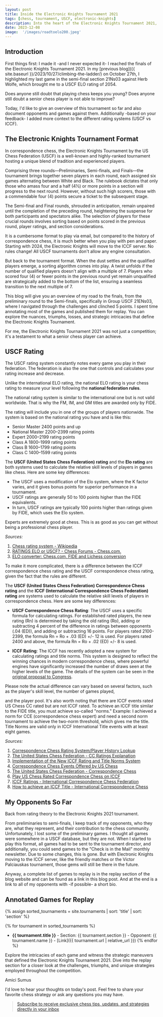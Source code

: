 ```yaml
---
layout: post
title: Inside the Electronic Knights Tournament 2021
tags: [chess, tournament, USCF, electronic-knights]
description: Into the heart of the Electronic Knights Tournament 2021, a realm where tradition meets technology, as skilled players engage in a saga of skill, strategy, and the relentless pursuit of excellence on the digital chessboard.
date: 2023-12-08
image:  '/images/roadtoelo200.jpeg'
---
```


## Introduction

First things first: I made it -and I never expected it- I reached the finals of the Electronic Knights Tournament 2021. In my [previous blog]({{ site.baseurl }}/2023/10/27/climbing-the-ladder/) on October 27th, I highlighted my last game in the semi-final section 21Ns03 against Herb Wolfe, which brought me to a USCF ELO rating of 2054.

Does anyone still doubt that playing chess keeps you young? Does anyone still doubt a senior chess player is not able to improve?

Today, I'd like to give an overview of this tournament so far and also document opponents and games against them. Additionally -based on your feedback- I added more context to the different rating systems (USCF vs ICCF).

## The Electronic Knights Tournament Format

In correspondence chess, the Electronic Knights Tournament by the US Chess Federation (USCF) is a well-known and highly-ranked tournament hosting a unique blend of tradition and experienced players.

Comprising three rounds—Preliminaries, Semi-finals, and Finals—the tournament brings together seven players in each round, each assigned six games alternating between White and Black. The rulebook dictates that only those who amass four and a half (4½) or more points in a section will progress to the next round. However, without such high scorers, those with a commendable four (4) points secure a ticket to the subsequent stage.

The Semi-final and Final rounds, shrouded in anticipation, remain unpaired until the completion of the preceding round, heightening the suspense for both participants and spectators alike. The selection of players for these crucial rounds involves sorting based on points scored in the previous round, player ratings, and section considerations.

It is a cumbersome format to play via email, but compared to the history of correspondence chess, it is much better when you play with pen and paper. Starting with 2024, the Electronic Knights will move to the ICCF server. No rules change! All USCF tournaments don't allow any engine consultation.

But back to the tournament format. When the dust settles and the qualified players emerge, a sorting algorithm comes into play. A twist unfolds if the number of qualified players doesn't align with a multiple of 7. Players who scored four (4) or fewer points in the previous round yet remain unqualified are strategically added to the bottom of the list, ensuring a seamless transition to the next multiple of 7.

This blog will give you an overview of my road to the finals, from the preliminary round to the Semi-finals, specifically in Group USCF 21ENs03, where I navigated through the challenges and clinched 5 points. I spent time annotating most of the games and published them for replay. You can explore the nuances, triumphs, losses, and strategic intricacies that define the Electronic Knights Tournament.

For me, the Electronic Knights Tournament 2021 was not just a competition; it's a testament to what a senior chess player can achieve.

## USCF Rating

The USCF rating system constantly notes every game you play in their federation. The federation is also the one that controls and calculates your rating increase and decrease.

Unlike the international ELO rating, the national ELO rating is your chess rating to measure your level following the **national federation rules**.

The national rating system is similar to the international one but is not valid worldwide. That is why the FM, IM, and GM titles are awarded only by FIDE.

The rating will include you in one of the groups of players nationwide. The system is based on the national rating you have and is like this:

- Senior Master 2400 points and up
- National Master 2200–2399 rating points
- Expert 2000–2199 rating points
- Class A 1800–1999 rating points
- Class B 1600–1799 rating points
- Class C 1400–1599 rating points

The **USCF (United States Chess Federation) rating** and the **Elo rating** are both systems used to calculate the relative skill levels of players in games like chess. Here are some key differences:

- The USCF uses a modification of the Elo system, where the K factor varies, and it gives bonus points for superior performance in a tournament.
- USCF ratings are generally 50 to 100 points higher than the FIDE equivalents.
- In turn, USCF ratings are typically 100 points higher than ratings given by FIDE, which uses the Elo system.

Experts are extremely good at chess. This is as good as you can get without being a professional chess player.

*Sources:*
1. [Chess rating system - Wikipedia](https://en.wikipedia.org/wiki/Chess_rating_system)
2. [RATINGS ELO or USCF? - Chess Forums - Chess.com.](https://www.chess.com/forum/view/help-support/ratings-elo-or-uscf)
3. [ELO converter: Chess.com, FIDE and Lichess conversion](https://chessgrandmonkey.com/chess-elo-converter/)

To make it more complicated, there is a difference between the ICCF correspondence chess rating and the USCF correspondence chess rating, given the fact that the rules are different.

The **USCF (United States Chess Federation) Correspondence Chess rating** and the **ICCF (International Correspondence Chess Federation) rating** are systems used to calculate the relative skill levels of players in correspondence chess. Here are some key differences:

- **USCF Correspondence Chess Rating**: The USCF uses a specific formula for calculating ratings. For established rated players, the new rating (Rn) is determined by taking the old rating (Ro), adding or subtracting 4 percent of the difference in ratings between opponents (.04 (ED)), and adding or subtracting 16 points. For players rated 2100-2399, the formula Rn = Ro + .03 (ED) +/- 12 is used. For players rated 2400 and above, the formula Rn = Ro + .02 (ED) +/- 8 is used.

- **ICCF Rating**: The ICCF has recently adopted a new system for calculating ratings and title norms. This system is designed to reflect the winning chances in modern correspondence chess, where powerful engines have significantly increased the number of draws seen at the higher levels of the game. The details of the system can be seen in the [original proposal to Congress](https://www.iccf.com/message?message=1597).

Please note the actual difference can vary based on several factors, such as the player's skill level, the number of games played,

 and the player pool. It's also worth noting that there are ICCF events rated US Chess CC rated but are not ICCF rated. To achieve an ICCF title similar to the FIDE title, you must achieve so-called "norms." Example: I achieved a norm for CCE (correspondence chess expert) and need a second norm tournament to achieve the two-norm threshold, which gives me the title. Title Norms are valid only in ICCF International Title events with at least eight games.

*Sources:*
1. [Correspondence Chess Rating System/Player History Lookup](https://new.uschess.org/correspondence-chess/ratings)
2. [The United States Chess Federation - CC Ratings Explanation](https://www.uschess.org/index.php/Correspondence-Chess/CC-Ratings-Explanation.html)
3. [Implementation of the New ICCF Rating and Title Norms System](https://www.iccf.com/message?message=1597)
4. [Correspondence Chess Events Offered by US Chess](https://new.uschess.org/correspondence-chess/events)
5. [The United States Chess Federation - Correspondence Chess](https://www.uschess.org/index.php/Correspondence-Chess/)
6. [Play US Chess Rated Correspondence Chess on ICCF](https://new.uschess.org/news/play-us-chess-rated-correspondence-chess-iccf)
7. [ICCF Ratings - International Correspondence Chess Federation](https://www.iccf.com/ratings)
8. [How to achieve an ICCF Title - International Correspondence Chess](https://www.iccf.com/userfiles/files/How%20to%20achieve%20an%20ICCF%20Title%2001-01-2013.pdf)

## My Opponents So Far

Back from rating theory to the Electronic Knights 2021 tournament.

From preliminaries to semi-finals, I keep track of my opponents, who they are, what they represent, and their contribution to the chess community. Unfortunately, I lost some of the preliminary games. I thought all games were somewhere in a USCF database, but they are not. When I started to play this format, all games had to be sent to the tournament director, and additionally, you could send games to the "Check is in the Mail" monthly newsletter. Due to some changes, this is gone. But with Electronic Knights moving to the ICCF server, like the friendly matches or the Victor Palciauskas tournament, those gems will still be there in the future.

Anyway, a complete list of games to replay is in the replay section of the blog website and can be found as a link in this blog post. And at the end is a link to all of my opponents with -if possible- a short bio.

## Annotated Games for Replay

{% assign sorted_tournaments = site.tournaments | sort: 'title' | sort: 'section' %}

{% for tournament in sorted_tournaments %}
- **{{ tournament.title }}** - Section: {{ tournament.section }} - Opponent: {{ tournament.name }} - [Link]({{ tournament.url | relative_url }})
{% endfor %}

Explore the intricacies of each game and witness the strategic maneuvers that defined the Electronic Knights Tournament 2021. Dive into the replay section for a closer look at the challenges, triumphs, and unique strategies employed throughout the competition.

Amici Sumus

I'd love to hear your thoughts on today's post. Feel free to share your favorite chess strategy or ask any questions you may have.

> [Subscribe to receive exclusive chess tips, updates, and strategies directly in your inbox](https://follow.it/senior-chess-improver?leanpub) 

